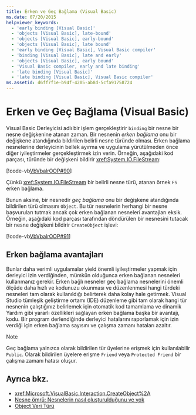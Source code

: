 ```yaml
---
title: Erken ve Geç Bağlama (Visual Basic)
ms.date: 07/20/2015
helpviewer_keywords:
  - 'early binding [Visual Basic]'
  - 'objects [Visual Basic], late-bound'
  - 'objects [Visual Basic], early-bound'
  - 'objects [Visual Basic], late bound'
  - 'early binding [Visual Basic], Visual Basic compiler'
  - 'binding [Visual Basic], late and early'
  - 'objects [Visual Basic], early bound'
  - 'Visual Basic compiler, early and late binding'
  - 'late binding [Visual Basic]'
  - 'late binding [Visual Basic], Visual Basic compiler'
ms.assetid: d6ff7f1e-b94f-4205-ab8d-5cfa91758724
---
```

# <a name="early-and-late-binding-visual-basic"></a>Erken ve Geç Bağlama (Visual Basic)
Visual Basic Derleyicisi adlı bir işlem gerçekleştirir `binding` bir nesne bir nesne değişkenine atanan zaman. Bir nesnenin *erken bağlama* onu bir değişkene atandığında bildirilen belirli nesne türünde olması. Erken bağlama nesnelerine derleyicinin bellek ayırma ve uygulama yürütülmeden önce diğer iyileştirmeler gerçekleştirmek izin verin. Örneğin, aşağıdaki kod parçası, türünde bir değişkeni bildirir <xref:System.IO.FileStream>:  
  
 [!code-vb[VbVbalrOOP#90](~/samples/snippets/visualbasic/VS_Snippets_VBCSharp/VbVbalrOOP/VB/OOP.vb#90)]  
  
 Çünkü <xref:System.IO.FileStream> bir belirli nesne türü, atanan örnek `FS` erken bağlama.  
  
 Bunun aksine, bir nesnedir *geç bağlama* onu bir değişkene atandığında bildirilen türü olmasını `Object`. Bu tür nesnelerin herhangi bir nesne başvuruları tutmak ancak çok erken bağlanan nesneleri avantajları eksik. Örneğin, aşağıdaki kod parçası tarafından döndürülen bir nesnesini tutacak bir nesne değişkeni bildirir `CreateObject` işlevi:  
  
 [!code-vb[VbVbalrOOP#91](~/samples/snippets/visualbasic/VS_Snippets_VBCSharp/VbVbalrOOP/VB/LateBinding.vb#91)]  
  
## <a name="advantages-of-early-binding"></a>Erken bağlama avantajları  
 Bunlar daha verimli uygulamalar yield önemli iyileştirmeler yapmak için derleyici izin verdiğinden, mümkün olduğunca erken bağlanan nesneleri kullanmanız gerekir. Erken bağlı nesneler geç bağlama nesnelerini önemli ölçüde daha hızlı ve kodunuzu okunması ve düzenlenmesi hangi türdeki nesneleri tam olarak kullanıldığı belirterek daha kolay hale getirmek. Visual Studio tümleşik geliştirme ortamı (IDE) düzenleme gibi tam olarak hangi tür nesnenin çalıştığınız belirlemek için otomatik kod tamamlama ve dinamik Yardım gibi yararlı özellikleri sağlayan erken bağlama başka bir avantajı, kodu. Bir program derlendiğinde derleyici hatalarını raporlamak için izin verdiği için erken bağlama sayısını ve çalışma zamanı hataları azaltır.  
  
> [!NOTE]
>  Geç bağlama yalnızca olarak bildirilen tür üyelerine erişmek için kullanılabilir `Public`. Olarak bildirilen üyelere erişme `Friend` veya `Protected Friend` bir çalışma zamanı hatası oluşur.  
  
## <a name="see-also"></a>Ayrıca bkz.
- <xref:Microsoft.VisualBasic.Interaction.CreateObject%2A>
- [Nesne ömrü: Nesnelerin nasıl oluşturulduğunu ve yok](../../../../visual-basic/programming-guide/language-features/objects-and-classes/object-lifetime-how-objects-are-created-and-destroyed.md)
- [Object Veri Türü](../../../../visual-basic/language-reference/data-types/object-data-type.md)
